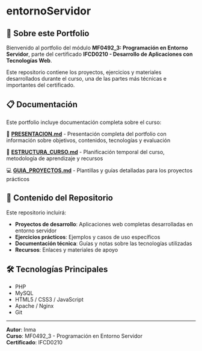 # entornoServidor

## 📖 Sobre este Portfolio

Bienvenido al portfolio del módulo **MF0492_3: Programación en Entorno Servidor**, parte del certificado **IFCD0210 - Desarrollo de Aplicaciones con Tecnologías Web**.

Este repositorio contiene los proyectos, ejercicios y materiales desarrollados durante el curso, una de las partes más técnicas e importantes del certificado.

## 📋 Documentación

Este portfolio incluye documentación completa sobre el curso:

📖 **[PRESENTACION.md](./PRESENTACION.md)** - Presentación completa del portfolio con información sobre objetivos, contenidos, tecnologías y evaluación

📅 **[ESTRUCTURA_CURSO.md](./ESTRUCTURA_CURSO.md)** - Planificación temporal del curso, metodología de aprendizaje y recursos

💻 **[GUIA_PROYECTOS.md](./GUIA_PROYECTOS.md)** - Plantillas y guías detalladas para los proyectos prácticos

## 🎯 Contenido del Repositorio

Este repositorio incluirá:

- **Proyectos de desarrollo**: Aplicaciones web completas desarrolladas en entorno servidor
- **Ejercicios prácticos**: Ejemplos y casos de uso específicos
- **Documentación técnica**: Guías y notas sobre las tecnologías utilizadas
- **Recursos**: Enlaces y materiales de apoyo

## 🛠️ Tecnologías Principales

- PHP
- MySQL
- HTML5 / CSS3 / JavaScript
- Apache / Nginx
- Git

---

**Autor**: Inma  
**Curso**: MF0492_3 - Programación en Entorno Servidor  
**Certificado**: IFCD0210
